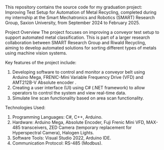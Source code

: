 This repository contains the source code for my graduation project: Improving Test Setup for Automation of Metal Recycling, completed during my internship at the Smart Mechatronics and Robotics (SMART) Research Group, Saxion University, from September 2024 to February 2025.

Project Overview
The project focuses on improving a conveyor test setup to support automated metal classification. 
This is part of a larger research collaboration between SMART Research Group and Riwald Recycling, aiming to develop automated solutions for sorting different types of metals using machine vision systems.

Key features of the project include:

1. Developing software to control and monitor a conveyor belt using Arduino Mega, FRENIC-Mini Variable Frequency Drive (VFD) and AMT212B-V Absolute encoder .
2. Creating a user interface (UI) using C# (.NET framework) to allow operators to control the system and view real-time data.
3. Simulate line scan functionality based on area scan functionality.

Technologies Used:

1. Programming Languages: C#, C++, Arduino.
2. Hardware: Arduino Mega, Absolute Encoder, Fuji Frenic Mini VFD, MAX-485 transceivers, ZED Camera (temporary replacement for Hyperspectral Camera), Halogen Lights.
3. Software Tools: Visual Studio 2022, Arduino IDE.
4. Communication Protocol: RS-485 (Modbus).
